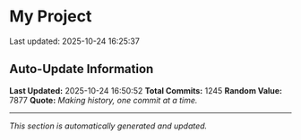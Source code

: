 # My Project


Last updated: 2025-10-24 16:25:37




































































































































































































































































































































































































































































































































































































































































































































































































































































































































































































































































































































































































































































































































































































































































































































































































































































































## Auto-Update Information

**Last Updated:** 2025-10-24 16:50:52
**Total Commits:** 1245
**Random Value:** 7877
**Quote:** _Making history, one commit at a time._

---
_This section is automatically generated and updated._